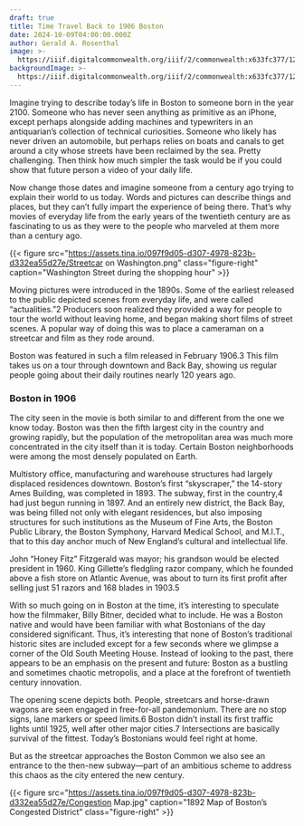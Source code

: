 ```yaml
---
draft: true
title: Time Travel Back to 1906 Boston
date: 2024-10-09T04:00:00.000Z
author: Gerald A. Rosenthal
image: >-
  https://iiif.digitalcommonwealth.org/iiif/2/commonwealth:x633fc377/12,646,8908,2839/,700/0/default.jpg
backgroundImage: >-
  https://iiif.digitalcommonwealth.org/iiif/2/commonwealth:x633fc377/12,646,8908,2839/,700/0/default.jpg
---
```


Imagine trying to describe today’s life in Boston to someone born in the year 2100. Someone who has never seen anything as primitive as an iPhone, except perhaps alongside adding machines and typewriters in an antiquarian’s collection of technical curiosities. Someone who likely has never driven an automobile, but perhaps relies on boats and canals to get around a city whose streets have been reclaimed by the sea. Pretty challenging. Then think how much simpler the task would be if you could show that future person a video of your daily life.

Now change those dates and imagine someone from a century ago trying to explain their world to us today. Words and pictures can describe things and places, but they can’t fully impart the experience of being there. That’s why movies of everyday life from the early years of the twentieth century are as fascinating to us as they were to the people who marveled at them more than a century ago.

{{< figure src="https://assets.tina.io/097f9d05-d307-4978-823b-d332ea55d27e/Streetcar on Washington.png" class="figure-right" caption="Washington Street during the shopping hour" >}}

Moving pictures were introduced in the 1890s. Some of the earliest released to the public depicted scenes from everyday life, and were called “actualities.”2 Producers soon realized they provided a way for people to tour the world without leaving home, and began making short films of street scenes. A popular way of doing this was to place a cameraman on a streetcar and film as they rode around.

Boston was featured in such a film released in February 1906.3 This film takes us on a tour through downtown and Back Bay, showing us regular people going about their daily routines nearly 120 years ago.

### Boston in 1906 

The city seen in the movie is both similar to and different from the one we know today. Boston was then the fifth largest city in the country and growing rapidly, but the population of the metropolitan area was much more concentrated in the city itself than it is today. Certain Boston neighborhoods were among the most densely populated on Earth.

Multistory office, manufacturing and warehouse structures had largely displaced residences downtown. Boston’s first “skyscraper,” the 14-story Ames Building, was completed in 1893. The subway, first in the country,4 had just begun running in 1897. And an entirely new district, the Back Bay, was being filled not only with elegant residences, but also imposing structures for such institutions as the Museum of Fine Arts, the Boston Public Library, the Boston Symphony, Harvard Medical School, and M.I.T., that to this day anchor much of New England’s cultural and intellectual life.

John “Honey Fitz” Fitzgerald was mayor; his grandson would be elected president in 1960. King Gillette’s fledgling razor company, which he founded above a fish store on Atlantic Avenue, was about to turn its first profit after selling just 51 razors and 168 blades in 1903.5

With so much going on in Boston at the time, it’s interesting to speculate how the filmmaker, Billy Bitner, decided what to include. He was a Boston native and would have been familiar with what Bostonians of the day considered significant. Thus, it’s interesting that none of Boston’s traditional historic sites are included except for a few seconds where we glimpse a corner of the Old South Meeting House. Instead of looking to the past, there appears to be an emphasis on the present and future: Boston as a bustling and sometimes chaotic metropolis, and a place at the forefront of twentieth century innovation.

The opening scene depicts both. People, streetcars and horse-drawn wagons are seen engaged in free-for-all pandemonium. There are no stop signs, lane markers or speed limits.6 Boston didn’t install its first traffic lights until 1925, well after other major cities.7 Intersections are basically survival of the fittest. Today’s Bostonians would feel right at home.

But as the streetcar approaches the Boston Common we also see an entrance to the then-new subway—part of an ambitious scheme to address this chaos as the city entered the new century.

{{< figure src="https://assets.tina.io/097f9d05-d307-4978-823b-d332ea55d27e/Congestion Map.jpg" caption="1892 Map of Boston’s Congested District" class="figure-right" >}}
